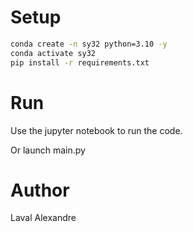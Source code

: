 # Setup
    
```bash
conda create -n sy32 python=3.10 -y
conda activate sy32
pip install -r requirements.txt
```

# Run
Use the jupyter notebook to run the code. 

Or launch main.py

# Author
Laval Alexandre
